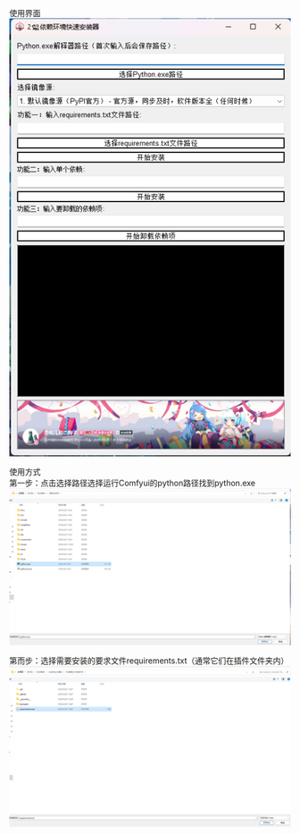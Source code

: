 使用界面    
![使用界面](使用示例/界面.png "界面") 

使用方式     
第一步：点击选择路径选择运行Comfyui的python路径找到python.exe    
![选择python路径](使用示例/选择python路径.png "选择python路径")     

第而步：选择需要安装的要求文件requirements.txt（通常它们在插件文件夹内）    
![选择依赖要求路径](使用示例/选择要求路径.png "选择要求路径") 

